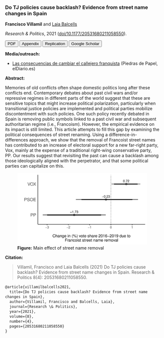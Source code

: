 ### Do TJ policies cause backlash? Evidence from street name changes in Spain

**Francisco Villamil** and [Laia Balcells](https://www.laiabalcells.com/)

*Research & Politics*, 2021 ([doi/10.1177/20531680211058550](https://doi.org/10.1177/20531680211058550)).

<a href="https://journals.sagepub.com/doi/pdf/10.1177/20531680211058550" target="_blank"><button type="button button1">PDF</button></a> <a href="https://nbviewer.org/github/franvillamil/franvillamil.github.io/blob/master/files/pubs/appendix_Villamil_Balcells_2021.pdf" target="_blank"><button type="button button1">Appendix</button></a> <a href="https://github.com/franvillamil/streets_vox" target="_blank"><button type="button button1">Replication</button></a> <a href="https://scholar.google.com/citations?view_op=view_citation&hl=en&user=G10YqfQAAAAJ&citation_for_view=G10YqfQAAAAJ:qjMakFHDy7sC" target="_blank"><button type="button button1">Google Scholar</button></a>

**Media/outreach:**

- [Las consecuencias de cambiar el callejero franquista](https://www.eldiario.es/piedrasdepapel/justicia-transicional-memoria-historica_132_8453155.html) (Piedras de Papel, elDiario.es)

**Abstract:**

Memories of old conflicts often shape domestic politics long after these conflicts end. Contemporary debates about past civil wars and/or repressive regimes in different parts of the world suggest that these are sensitive topics that might increase political polarization, particularly when transitional justice policies are implemented and political parties mobilize discontentment with such policies. One such policy recently debated in Spain is removing public symbols linked to a past civil war and subsequent authoritarian regime (i.e., Francoism). However, the empirical evidence on its impact is still limited. This article attempts to fill this gap by examining the political consequences of street renaming. Using a difference-in-differences approach, we show that the removal of Francoist street names has contributed to an increase of electoral support for a new far-right party, Vox, mainly at the expense of a traditional right-wing conservative party, PP. Our results suggest that revisiting the past can cause a backlash among those ideologically aligned with the perpetrator, and that some political parties can capitalize on this.

<figure>
<img src="https://github.com/franvillamil/franvillamil.github.io/raw/master/pubs/img/did_streets.jpg">
<figcaption><b>Figure:</b> Main effect of street name removal</figcaption>
</figure>

**Citation:**

> Villamil, Francisco and Laia Balcells (2021) Do TJ policies cause backlash? Evidence from street name changes in Spain. Research & Politics 8(4): 20531680211058550.

```
@article{villamilbalcells2021,
  title={Do TJ policies cause backlash? Evidence from street name changes in Spain},
  author={Villamil, Francisco and Balcells, Laia},
  journal={Research \& Politics},
  year={2021},
  volume={8},
  number={4},
  pages={20531680211058550}
}
```